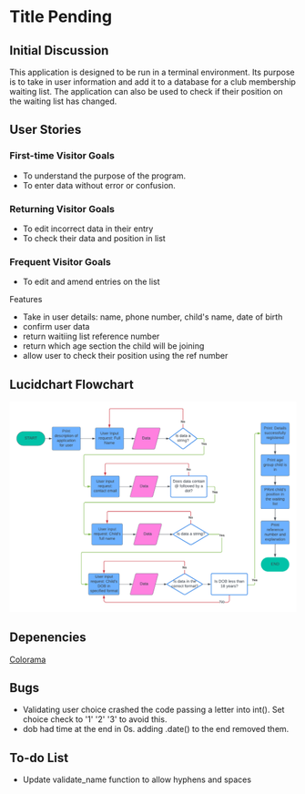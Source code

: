 # Title Pending

## Initial Discussion
This application is designed to be run in a terminal environment. Its purpose is to take in user information and add it to a database for a club membership waiting list. The application can also be used to check if their position on the waiting list has changed.

## User Stories
### First-time Visitor Goals
- To understand the purpose of the program.
- To enter data without error or confusion.

### Returning Visitor Goals
- To edit incorrect data in their entry
- To check their data and position in list

### Frequent Visitor Goals
- To edit and amend entries on the list

Features
- Take in user details: name, phone number, child's name, date of birth
- confirm user data
- return waitiing list reference number
- return which age section the child will be joining
- allow user to check their position using the ref number

## Lucidchart Flowchart

![Lucidchart flowchart version 1](assets/images/readme/flowchart_v1.png)

## Depenencies
[Colorama](https://pypi.org/project/colorama/)

## Bugs
- Validating user choice crashed the code passing a letter into int(). 
Set choice check to '1' '2' '3' to avoid this.
- dob had time at the end in 0s. adding .date() to the end removed them.

## To-do List
- Update validate_name function to allow hyphens and spaces